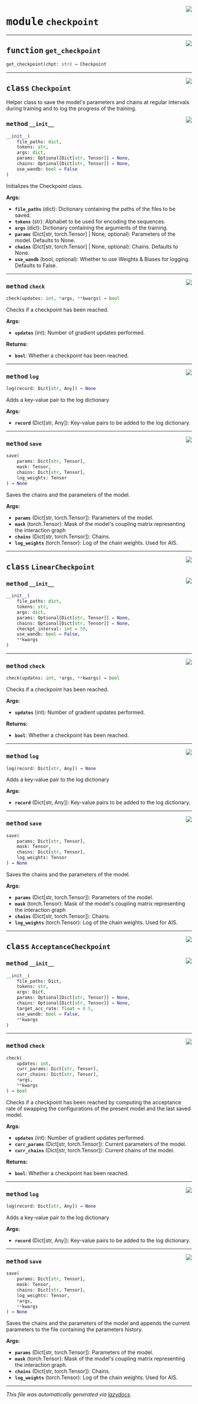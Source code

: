 <!-- markdownlint-disable -->

<a href="https://github.com/spqb/adabmDCApy/tree/main/adabmDCA/checkpoint.py#L0"><img align="right" style="float:right;" src="https://img.shields.io/badge/-source-cccccc?style=flat-square"></a>

# <kbd>module</kbd> `checkpoint`





---

<a href="https://github.com/spqb/adabmDCApy/tree/main/adabmDCA/checkpoint.py#L303"><img align="right" style="float:right;" src="https://img.shields.io/badge/-source-cccccc?style=flat-square"></a>

## <kbd>function</kbd> `get_checkpoint`

```python
get_checkpoint(chpt: str) → Checkpoint
```






---

<a href="https://github.com/spqb/adabmDCApy/tree/main/adabmDCA/checkpoint.py#L11"><img align="right" style="float:right;" src="https://img.shields.io/badge/-source-cccccc?style=flat-square"></a>

## <kbd>class</kbd> `Checkpoint`
Helper class to save the model's parameters and chains at regular intervals during training and to log the progress of the training. 

<a href="https://github.com/spqb/adabmDCApy/tree/main/adabmDCA/checkpoint.py#L15"><img align="right" style="float:right;" src="https://img.shields.io/badge/-source-cccccc?style=flat-square"></a>

### <kbd>method</kbd> `__init__`

```python
__init__(
    file_paths: dict,
    tokens: str,
    args: dict,
    params: Optional[Dict[str, Tensor]] = None,
    chains: Optional[Dict[str, Tensor]] = None,
    use_wandb: bool = False
)
```

Initializes the Checkpoint class. 



**Args:**
 
 - <b>`file_paths`</b> (dict):  Dictionary containing the paths of the files to be saved. 
 - <b>`tokens`</b> (str):  Alphabet to be used for encoding the sequences. 
 - <b>`args`</b> (dict):  Dictionary containing the arguments of the training. 
 - <b>`params`</b> (Dict[str, torch.Tensor] | None, optional):  Parameters of the model. Defaults to None. 
 - <b>`chains`</b> (Dict[str, torch.Tensor] | None, optional):  Chains. Defaults to None. 
 - <b>`use_wandb`</b> (bool, optional):  Whether to use Weights & Biases for logging. Defaults to False. 




---

<a href="https://github.com/spqb/adabmDCApy/tree/main/adabmDCA/checkpoint.py#L117"><img align="right" style="float:right;" src="https://img.shields.io/badge/-source-cccccc?style=flat-square"></a>

### <kbd>method</kbd> `check`

```python
check(updates: int, *args, **kwargs) → bool
```

Checks if a checkpoint has been reached. 



**Args:**
 
 - <b>`updates`</b> (int):  Number of gradient updates performed. 



**Returns:**
 
 - <b>`bool`</b>:  Whether a checkpoint has been reached. 

---

<a href="https://github.com/spqb/adabmDCApy/tree/main/adabmDCA/checkpoint.py#L93"><img align="right" style="float:right;" src="https://img.shields.io/badge/-source-cccccc?style=flat-square"></a>

### <kbd>method</kbd> `log`

```python
log(record: Dict[str, Any]) → None
```

Adds a key-value pair to the log dictionary 



**Args:**
 
 - <b>`record`</b> (Dict[str, Any]):  Key-value pairs to be added to the log dictionary. 

---

<a href="https://github.com/spqb/adabmDCApy/tree/main/adabmDCA/checkpoint.py#L135"><img align="right" style="float:right;" src="https://img.shields.io/badge/-source-cccccc?style=flat-square"></a>

### <kbd>method</kbd> `save`

```python
save(
    params: Dict[str, Tensor],
    mask: Tensor,
    chains: Dict[str, Tensor],
    log_weights: Tensor
) → None
```

Saves the chains and the parameters of the model. 



**Args:**
 
 - <b>`params`</b> (Dict[str, torch.Tensor]):  Parameters of the model. 
 - <b>`mask`</b> (torch.Tensor):  Mask of the model's coupling matrix representing the interaction graph 
 - <b>`chains`</b> (Dict[str, torch.Tensor]):  Chains. 
 - <b>`log_weights`</b> (torch.Tensor):  Log of the chain weights. Used for AIS. 


---

<a href="https://github.com/spqb/adabmDCApy/tree/main/adabmDCA/checkpoint.py#L154"><img align="right" style="float:right;" src="https://img.shields.io/badge/-source-cccccc?style=flat-square"></a>

## <kbd>class</kbd> `LinearCheckpoint`




<a href="https://github.com/spqb/adabmDCApy/tree/main/adabmDCA/checkpoint.py#L155"><img align="right" style="float:right;" src="https://img.shields.io/badge/-source-cccccc?style=flat-square"></a>

### <kbd>method</kbd> `__init__`

```python
__init__(
    file_paths: dict,
    tokens: str,
    args: dict,
    params: Optional[Dict[str, Tensor]] = None,
    chains: Optional[Dict[str, Tensor]] = None,
    checkpt_interval: int = 50,
    use_wandb: bool = False,
    **kwargs
)
```








---

<a href="https://github.com/spqb/adabmDCApy/tree/main/adabmDCA/checkpoint.py#L177"><img align="right" style="float:right;" src="https://img.shields.io/badge/-source-cccccc?style=flat-square"></a>

### <kbd>method</kbd> `check`

```python
check(updates: int, *args, **kwargs) → bool
```

Checks if a checkpoint has been reached. 



**Args:**
 
 - <b>`updates`</b> (int):  Number of gradient updates performed. 



**Returns:**
 
 - <b>`bool`</b>:  Whether a checkpoint has been reached. 

---

<a href="https://github.com/spqb/adabmDCApy/tree/main/adabmDCA/checkpoint.py#L93"><img align="right" style="float:right;" src="https://img.shields.io/badge/-source-cccccc?style=flat-square"></a>

### <kbd>method</kbd> `log`

```python
log(record: Dict[str, Any]) → None
```

Adds a key-value pair to the log dictionary 



**Args:**
 
 - <b>`record`</b> (Dict[str, Any]):  Key-value pairs to be added to the log dictionary. 

---

<a href="https://github.com/spqb/adabmDCApy/tree/main/adabmDCA/checkpoint.py#L194"><img align="right" style="float:right;" src="https://img.shields.io/badge/-source-cccccc?style=flat-square"></a>

### <kbd>method</kbd> `save`

```python
save(
    params: Dict[str, Tensor],
    mask: Tensor,
    chains: Dict[str, Tensor],
    log_weights: Tensor
) → None
```

Saves the chains and the parameters of the model. 



**Args:**
 
 - <b>`params`</b> (Dict[str, torch.Tensor]):  Parameters of the model. 
 - <b>`mask`</b> (torch.Tensor):  Mask of the model's coupling matrix representing the interaction graph 
 - <b>`chains`</b> (Dict[str, torch.Tensor]):  Chains. 
 - <b>`log_weights`</b> (torch.Tensor):  Log of the chain weights. Used for AIS. 


---

<a href="https://github.com/spqb/adabmDCApy/tree/main/adabmDCA/checkpoint.py#L213"><img align="right" style="float:right;" src="https://img.shields.io/badge/-source-cccccc?style=flat-square"></a>

## <kbd>class</kbd> `AcceptanceCheckpoint`




<a href="https://github.com/spqb/adabmDCApy/tree/main/adabmDCA/checkpoint.py#L214"><img align="right" style="float:right;" src="https://img.shields.io/badge/-source-cccccc?style=flat-square"></a>

### <kbd>method</kbd> `__init__`

```python
__init__(
    file_paths: Dict,
    tokens: str,
    args: Dict,
    params: Optional[Dict[str, Tensor]] = None,
    chains: Optional[Dict[str, Tensor]] = None,
    target_acc_rate: float = 0.5,
    use_wandb: bool = False,
    **kwargs
)
```








---

<a href="https://github.com/spqb/adabmDCApy/tree/main/adabmDCA/checkpoint.py#L243"><img align="right" style="float:right;" src="https://img.shields.io/badge/-source-cccccc?style=flat-square"></a>

### <kbd>method</kbd> `check`

```python
check(
    updates: int,
    curr_params: Dict[str, Tensor],
    curr_chains: Dict[str, Tensor],
    *args,
    **kwargs
) → bool
```

Checks if a checkpoint has been reached by computing the acceptance rate of swapping the  configurations of the present model and the last saved model. 



**Args:**
 
 - <b>`updates`</b> (int):  Number of gradient updates performed. 
 - <b>`curr_params`</b> (Dict[str, torch.Tensor]):  Current parameters of the model. 
 - <b>`curr_chains`</b> (Dict[str, torch.Tensor]):  Current chains of the model. 



**Returns:**
 
 - <b>`bool`</b>:  Whether a checkpoint has been reached. 

---

<a href="https://github.com/spqb/adabmDCApy/tree/main/adabmDCA/checkpoint.py#L93"><img align="right" style="float:right;" src="https://img.shields.io/badge/-source-cccccc?style=flat-square"></a>

### <kbd>method</kbd> `log`

```python
log(record: Dict[str, Any]) → None
```

Adds a key-value pair to the log dictionary 



**Args:**
 
 - <b>`record`</b> (Dict[str, Any]):  Key-value pairs to be added to the log dictionary. 

---

<a href="https://github.com/spqb/adabmDCApy/tree/main/adabmDCA/checkpoint.py#L271"><img align="right" style="float:right;" src="https://img.shields.io/badge/-source-cccccc?style=flat-square"></a>

### <kbd>method</kbd> `save`

```python
save(
    params: Dict[str, Tensor],
    mask: Tensor,
    chains: Dict[str, Tensor],
    log_weights: Tensor,
    *args,
    **kwargs
) → None
```

Saves the chains and the parameters of the model and appends the current parameters to the file containing the parameters history. 



**Args:**
 
 - <b>`params`</b> (Dict[str, torch.Tensor]):  Parameters of the model. 
 - <b>`mask`</b> (torch.Tensor):  Mask of the model's coupling matrix representing the interaction graph. 
 - <b>`chains`</b> (Dict[str, torch.Tensor]):  Chains. 
 - <b>`log_weights`</b> (torch.Tensor):  Log of the chain weights. Used for AIS. 




---

_This file was automatically generated via [lazydocs](https://github.com/ml-tooling/lazydocs)._

